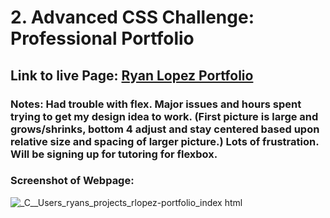 # 2. Advanced CSS Challenge: Professional Portfolio

## Link to live Page: [Ryan Lopez Portfolio](https://ryanlopez12.github.io/rlopez-portfolio/)

### Notes: Had trouble with flex. Major issues and hours spent trying to get my design idea to work. (First picture is large and grows/shrinks, bottom 4 adjust and stay centered based upon relative size and spacing of larger picture.)  Lots of frustration.  Will be signing up for tutoring for flexbox.

### Screenshot of Webpage:
![_C__Users_ryans_projects_rlopez-portfolio_index html](https://user-images.githubusercontent.com/17996569/137647018-4b73d87d-a23c-4892-8e5a-963a4594932a.png)
